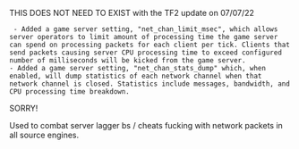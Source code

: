 THIS DOES NOT NEED TO EXIST with the TF2 update on 07/07/22

```
 - Added a game server setting, "net_chan_limit_msec", which allows server operators to limit amount of processing time the game server can spend on processing packets for each client per tick. Clients that send packets causing server CPU processing time to exceed configured number of milliseconds will be kicked from the game server.
- Added a game server setting, "net_chan_stats_dump" which, when enabled, will dump statistics of each network channel when that network channel is closed. Statistics include messages, bandwidth, and CPU processing time breakdown.
```

SORRY!

Used to combat server lagger bs / cheats fucking with network packets in all source engines.
